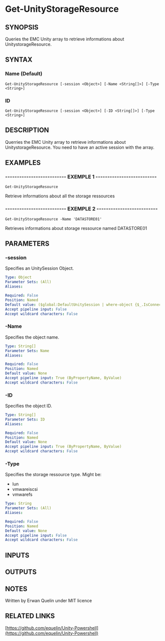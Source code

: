 # Get-UnityStorageResource

## SYNOPSIS
Queries the EMC Unity array to retrieve informations about UnitystorageResource.

## SYNTAX

### Name (Default)
```
Get-UnityStorageResource [-session <Object>] [-Name <String[]>] [-Type <String>]
```

### ID
```
Get-UnityStorageResource [-session <Object>] [-ID <String[]>] [-Type <String>]
```

## DESCRIPTION
Querries the EMC Unity array to retrieve informations about UnitystorageResource.
You need to have an active session with the array.

## EXAMPLES

### -------------------------- EXEMPLE 1 --------------------------
```
Get-UnityStorageResource
```

Retrieve informations about all the storage ressources

### -------------------------- EXEMPLE 2 --------------------------
```
Get-UnityStorageResource -Name 'DATASTORE01'
```

Retrieves informations about storage ressource named DATASTORE01

## PARAMETERS

### -session
Specifies an UnitySession Object.

```yaml
Type: Object
Parameter Sets: (All)
Aliases: 

Required: False
Position: Named
Default value: ($global:DefaultUnitySession | where-object {$_.IsConnected -eq $true})
Accept pipeline input: False
Accept wildcard characters: False
```

### -Name
Specifies the object name.

```yaml
Type: String[]
Parameter Sets: Name
Aliases: 

Required: False
Position: Named
Default value: None
Accept pipeline input: True (ByPropertyName, ByValue)
Accept wildcard characters: False
```

### -ID
Specifies the object ID.

```yaml
Type: String[]
Parameter Sets: ID
Aliases: 

Required: False
Position: Named
Default value: None
Accept pipeline input: True (ByPropertyName, ByValue)
Accept wildcard characters: False
```

### -Type
Specifies the storage ressource type.
Might be:
- lun
- vmwareiscsi
- vmwarefs

```yaml
Type: String
Parameter Sets: (All)
Aliases: 

Required: False
Position: Named
Default value: None
Accept pipeline input: False
Accept wildcard characters: False
```

## INPUTS

## OUTPUTS

## NOTES
Written by Erwan Quelin under MIT licence

## RELATED LINKS

[https://github.com/equelin/Unity-Powershell](https://github.com/equelin/Unity-Powershell)

